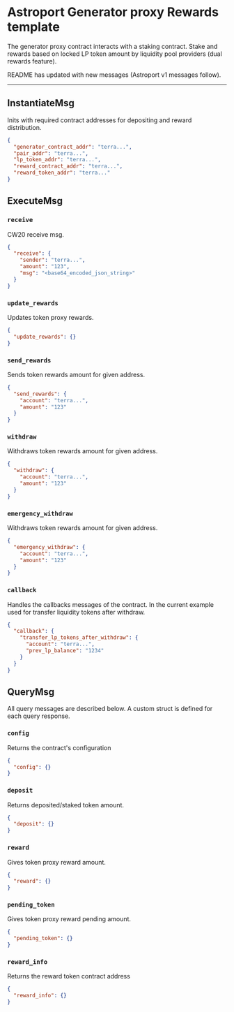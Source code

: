 # Astroport Generator proxy Rewards template

The generator proxy contract interacts with a staking contract. Stake and rewards based on locked LP token amount by liquidity pool providers (dual rewards feature).

README has updated with new messages (Astroport v1 messages follow).

---

## InstantiateMsg

Inits with required contract addresses for depositing and reward distribution.

```json
{
  "generator_contract_addr": "terra...",
  "pair_addr": "terra...",
  "lp_token_addr": "terra...",
  "reward_contract_addr": "terra...",
  "reward_token_addr": "terra..."
}
```

## ExecuteMsg

### `receive`

CW20 receive msg.

```json
{
  "receive": {
    "sender": "terra...",
    "amount": "123",
    "msg": "<base64_encoded_json_string>"
  }
}
```

### `update_rewards`

Updates token proxy rewards.

```json
{
  "update_rewards": {}
}
```

### `send_rewards`

Sends token rewards amount for given address.

```json
{
  "send_rewards": {
    "account": "terra...",
    "amount": "123"
  }
}
```

### `withdraw`

Withdraws token rewards amount for given address.

```json
{
  "withdraw": {
    "account": "terra...",
    "amount": "123"
  }
}
```

### `emergency_withdraw`

Withdraws token rewards amount for given address.

```json
{
  "emergency_withdraw": {
    "account": "terra...",
    "amount": "123"
  }
}
```

### `callback`

Handles the callbacks messages of the contract.
In the current example used for transfer liquidity tokens after withdraw.

```json
{
  "callback": {
    "transfer_lp_tokens_after_withdraw": {
      "account": "terra...",
      "prev_lp_balance": "1234"
    }
  }
}
```
## QueryMsg

All query messages are described below. A custom struct is defined for each query response.

### `config`

Returns the contract's configuration

```json
{
  "config": {}
}
```

### `deposit`

Returns deposited/staked token amount.

```json
{
  "deposit": {}
}
```

### `reward`

Gives token proxy reward amount.

```json
{
  "reward": {}
}
```

### `pending_token`

Gives token proxy reward pending amount.

```json
{
  "pending_token": {}
}
```

### `reward_info`

Returns the reward token contract address

```json
{
  "reward_info": {}
}
```